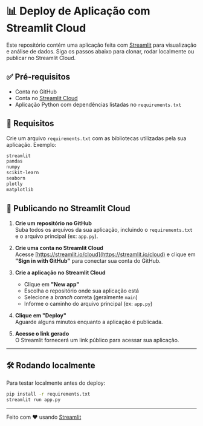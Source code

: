 # 📊 Deploy de Aplicação com Streamlit Cloud

Este repositório contém uma aplicação feita com [Streamlit](https://streamlit.io/) para visualização e análise de dados. Siga os passos abaixo para clonar, rodar localmente ou publicar no Streamlit Cloud.

## ✅ Pré-requisitos

- Conta no GitHub
- Conta no [Streamlit Cloud](https://streamlit.io/cloud)
- Aplicação Python com dependências listadas no `requirements.txt`

## 🧾 Requisitos

Crie um arquivo `requirements.txt` com as bibliotecas utilizadas pela sua aplicação. Exemplo:

```txt
streamlit
pandas
numpy
scikit-learn
seaborn
plotly
matplotlib
```

## 🚀 Publicando no Streamlit Cloud

1. **Crie um repositório no GitHub**  
   Suba todos os arquivos da sua aplicação, incluindo o `requirements.txt` e o arquivo principal (ex: `app.py`).

2. **Crie uma conta no Streamlit Cloud**  
   Acesse [https://streamlit.io/cloud](https://streamlit.io/cloud) e clique em **"Sign in with GitHub"** para conectar sua conta do GitHub.

3. **Crie a aplicação no Streamlit Cloud**  
   - Clique em **"New app"**  
   - Escolha o repositório onde sua aplicação está  
   - Selecione a *branch* correta (geralmente `main`)  
   - Informe o caminho do arquivo principal (ex: `app.py`)

4. **Clique em "Deploy"**  
   Aguarde alguns minutos enquanto a aplicação é publicada.

5. **Acesse o link gerado**  
   O Streamlit fornecerá um link público para acessar sua aplicação.
---


## 🛠️ Rodando localmente

Para testar localmente antes do deploy:

```bash
pip install -r requirements.txt
streamlit run app.py
```

---

Feito com ❤️ usando [Streamlit](https://streamlit.io/)